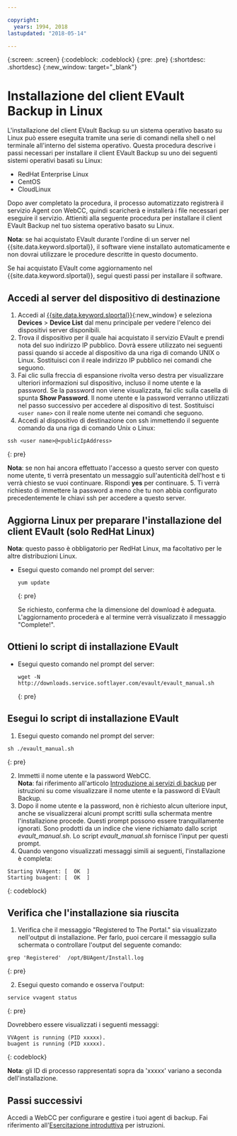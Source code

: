 ```yaml
---

copyright:
  years: 1994, 2018
lastupdated: "2018-05-14"

---
```

{:screen: .screen}
{:codeblock: .codeblock}
{:pre: .pre}
{:shortdesc: .shortdesc}
{:new_window: target="_blank"}

# Installazione del client EVault Backup in Linux 

L'installazione del client EVault Backup su un sistema operativo basato su Linux può essere eseguita tramite una serie di comandi nella shell o nel terminale all'interno del sistema operativo. Questa procedura descrive i passi necessari per installare il client EVault Backup su uno dei seguenti sistemi operativi basati su Linux:

- RedHat Enterprise Linux
- CentOS
- CloudLinux

Dopo aver completato la procedura, il processo automatizzato registrerà il servizio Agent con WebCC, quindi scaricherà e installerà i file necessari per eseguire il servizio. Attieniti alla seguente procedura per installare il client EVault Backup nel tuo sistema operativo basato su Linux.

**Nota**: se hai acquistato EVault durante l'ordine di un server nel {{site.data.keyword.slportal}}, il software viene installato automaticamente e non dovrai utilizzare le procedure descritte in questo documento.

Se hai acquistato EVault come aggiornamento nel {{site.data.keyword.slportal}}, segui questi passi per installare il software.

## Accedi al server del dispositivo di destinazione

1. Accedi al [{{site.data.keyword.slportal}}](https://control.softlayer.com/){:new_window} e seleziona **Devices** > **Device List** dal menu principale per vedere l'elenco dei dispositivi server disponibili.
2. Trova il dispositivo per il quale hai acquistato il servizio EVault e prendi nota del suo indirizzo IP pubblico. Dovrà essere utilizzato nei seguenti passi quando si accede al dispositivo da una riga di comando UNIX o Linux. Sostituisci <publicIpAddress> con il reale indirizzo IP pubblico nei comandi che seguono. 
3. Fai clic sulla freccia di espansione rivolta verso destra per visualizzare ulteriori informazioni sul dispositivo, incluso il nome utente e la password.  Se la password non viene visualizzata, fai clic sulla casella di spunta **Show Password**. Il nome utente e la password verranno utilizzati nel passo successivo per accedere al dispositivo di test.  Sostituisci `<user name>` con il reale nome utente nei comandi che seguono.
4. Accedi al dispositivo di destinazione con ssh immettendo il seguente comando da una riga di comando Unix o Linux:
  ```
  ssh <user name>@<publicIpAddress>
  ```
  {: pre}
  
 **Nota**: se non hai ancora effettuato l'accesso a questo server con questo nome utente, ti verrà presentato un messaggio sull'autenticità dell'host e ti verrà chiesto se vuoi continuare.  Rispondi **yes** per continuare.
5. Ti verrà richiesto di immettere la password a meno che tu non abbia configurato precedentemente le chiavi ssh per accedere a questo server.

## Aggiorna Linux per preparare l'installazione del client EVault (solo RedHat Linux)
**Nota**: questo passo è obbligatorio per RedHat Linux, ma facoltativo per le altre distribuzioni Linux.

- Esegui questo comando nel prompt del server:
  ```
  yum update
  ```
  {: pre}
   
  Se richiesto, conferma che la dimensione del download è adeguata. L'aggiornamento procederà e al termine verrà visualizzato il messaggio "Complete!".

## Ottieni lo script di installazione EVault
- Esegui questo comando nel prompt del server:
  ```
  wget -N http://downloads.service.softlayer.com/evault/evault_manual.sh
  ```
  {: pre}
   
## Esegui lo script di installazione EVault
1. Esegui questo comando nel prompt del server:
  ```
  sh ./evault_manual.sh
  ```
  {: pre}

2. Immetti il nome utente e la password WebCC.     
  **Nota**: fai riferimento all'articolo [Introduzione ai servizi di backup](/docs/infrastructure/Backup/index.html) per istruzioni su come visualizzare il nome utente e la password di EVault Backup.
3. Dopo il nome utente e la password, non è richiesto alcun ulteriore input, anche se visualizzerai alcuni prompt scritti sulla schermata mentre l'installazione procede. Questi prompt possono essere tranquillamente ignorati. Sono prodotti da un indice che viene richiamato dallo script *evault_manual.sh*.  Lo script *evault_manual.sh* fornisce l'input per questi prompt.
4. Quando vengono visualizzati messaggi simili ai seguenti, l'installazione è completa:
  ```
  Starting VVAgent: [  OK  ]
  Starting buagent: [  OK  ]
  ```
  {: codeblock}
   
## Verifica che l'installazione sia riuscita
1. Verifica che il messaggio "Registered to The Portal." sia visualizzato nell'output di installazione. Per farlo, puoi cercare il messaggio sulla schermata o controllare l'output del seguente comando:
  ```
  grep 'Registered'  /opt/BUAgent/Install.log
  ```
  {: pre}

2. Esegui questo comando e osserva l'output: 
  ```
  service vvagent status
  ```
  {: pre}
   
  Dovrebbero essere visualizzati i seguenti messaggi:
  ```
  VVAgent is running (PID xxxxx).
  buagent is running (PID xxxxx).
  ```
  {: codeblock}
   
  **Nota**: gli ID di processo rappresentati sopra da 'xxxxx' variano a seconda dell'installazione. 
  
## Passi successivi

Accedi a WebCC per configurare e gestire i tuoi agent di backup. Fai riferimento all'[Esercitazione introduttiva](index.html#configuring-evault-agent-in-webcc) per istruzioni.
